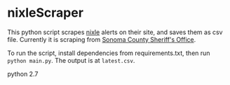 nixleScraper
========

This python script scrapes [nixle](http://www.nixle.com) alerts on their site, and saves them as csv file. Currently it is scraping from [Sonoma County Sheriff's Office](https://local.nixle.com/sonoma-county-sheriffs-office).

To run the script, install dependencies from requirements.txt, then run `python main.py`. The output is at `latest.csv`.

python 2.7
